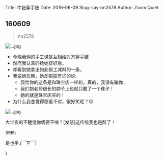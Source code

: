Title: 牛妞穿手链
Date: 2016-06-09
Slug: say-nn2578
Author: Zoom.Quiet


## 160609
> nn2578

![...jpg](http://zoomquiet.qiniucdn.com/niuniu-albums/nn2016/160609-nn2578-0.jpg?imageView2/2/w/360)

- 今晚我俩的手工课是互相给对方穿手链
- 然而我认真的给她穿好后，
- 却看到她拿出如此偷工减料的一条，
- 我说她玩赖，她却振振有词的说:
    + 我给你的这条是和珠宝店一样的，真的，我没有骗你，
    + 我们胡老师很长的脖子上也就只戴了一个珠子！
    + 她的就是珠宝店买的！
- 为什么我总觉得哪里不对，很好笑呢？😝

![...jpg](http://zoomquiet.qiniucdn.com/niuniu-albums/nn2016/160609-nn2578-1.jpg?imageView2/2/w/360)

大半夜的不睡觉你俩要干啥？[发怒]这传统我也是醉了！


(`粑粑:` 

是也乎,(￣▽￣)


)
